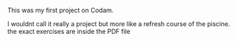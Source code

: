 This was my first project on Codam.

I wouldnt call it really a project but more like a refresh course of the piscine.
the exact exercises are inside the PDF file
